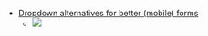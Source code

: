 
- [Dropdown alternatives for better (mobile) forms](https://medium.com/@kollinz/dropdown-alternatives-for-better-mobile-forms-53e40d641b53)
  - ![](https://cdn-images-1.medium.com/max/800/1*RgJCeUgLsW6YImsJeDep7A.png)